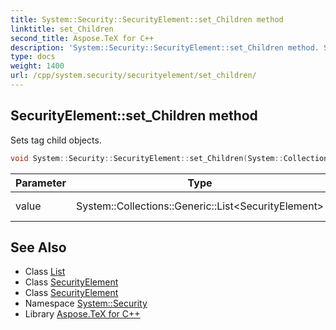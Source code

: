 ```yaml
---
title: System::Security::SecurityElement::set_Children method
linktitle: set_Children
second_title: Aspose.TeX for C++
description: 'System::Security::SecurityElement::set_Children method. Sets tag child objects in C++.'
type: docs
weight: 1400
url: /cpp/system.security/securityelement/set_children/
---
```

## SecurityElement::set_Children method


Sets tag child objects.

```cpp
void System::Security::SecurityElement::set_Children(System::Collections::Generic::List<SecurityElement> value)
```


| Parameter | Type | Description |
| --- | --- | --- |
| value | System::Collections::Generic::List\<SecurityElement\> | List of child elements. |

## See Also

* Class [List](../../../system.collections.generic/list/)
* Class [SecurityElement](../)
* Class [SecurityElement](../)
* Namespace [System::Security](../../)
* Library [Aspose.TeX for C++](../../../)
